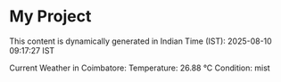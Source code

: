 # My Project

This content is dynamically generated in Indian Time (IST): 2025-08-10 09:17:27 IST


Current Weather in Coimbatore:
Temperature: 26.88 °C
Condition: mist
